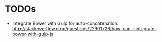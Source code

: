 # TODOs

* Integrate Bower with Gulp for auto-concatenation: http://stackoverflow.com/questions/22901726/how-can-i-integrate-bower-with-gulp-js